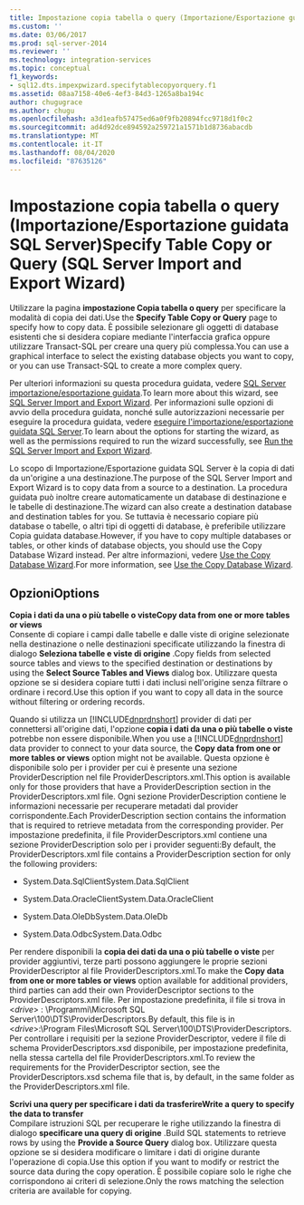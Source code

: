 ```yaml
---
title: Impostazione copia tabella o query (Importazione/Esportazione guidata SQL Server) | Microsoft Docs
ms.custom: ''
ms.date: 03/06/2017
ms.prod: sql-server-2014
ms.reviewer: ''
ms.technology: integration-services
ms.topic: conceptual
f1_keywords:
- sql12.dts.impexpwizard.specifytablecopyorquery.f1
ms.assetid: 08aa7158-40e6-4ef3-84d3-1265a8ba194c
author: chugugrace
ms.author: chugu
ms.openlocfilehash: a3d1eafb57475ed6a0f9fb20894fcc9718d1f0c2
ms.sourcegitcommit: ad4d92dce894592a259721a1571b1d8736abacdb
ms.translationtype: MT
ms.contentlocale: it-IT
ms.lasthandoff: 08/04/2020
ms.locfileid: "87635126"
---
```

# <a name="specify-table-copy-or-query-sql-server-import-and-export-wizard"></a><span data-ttu-id="7b4b3-102">Impostazione copia tabella o query (Importazione/Esportazione guidata SQL Server)</span><span class="sxs-lookup"><span data-stu-id="7b4b3-102">Specify Table Copy or Query (SQL Server Import and Export Wizard)</span></span>
  <span data-ttu-id="7b4b3-103">Utilizzare la pagina **impostazione Copia tabella o query** per specificare la modalità di copia dei dati.</span><span class="sxs-lookup"><span data-stu-id="7b4b3-103">Use the **Specify Table Copy or Query** page to specify how to copy data.</span></span> <span data-ttu-id="7b4b3-104">È possibile selezionare gli oggetti di database esistenti che si desidera copiare mediante l'interfaccia grafica oppure utilizzare Transact-SQL per creare una query più complessa.</span><span class="sxs-lookup"><span data-stu-id="7b4b3-104">You can use a graphical interface to select the existing database objects you want to copy, or you can use Transact-SQL to create a more complex query.</span></span>  
  
 <span data-ttu-id="7b4b3-105">Per ulteriori informazioni su questa procedura guidata, vedere [SQL Server importazione/esportazione guidata](import-and-export-data-with-the-sql-server-import-and-export-wizard.md).</span><span class="sxs-lookup"><span data-stu-id="7b4b3-105">To learn more about this wizard, see [SQL Server Import and Export Wizard](import-and-export-data-with-the-sql-server-import-and-export-wizard.md).</span></span> <span data-ttu-id="7b4b3-106">Per informazioni sulle opzioni di avvio della procedura guidata, nonché sulle autorizzazioni necessarie per eseguire la procedura guidata, vedere [eseguire l'importazione/esportazione guidata SQL Server](start-the-sql-server-import-and-export-wizard.md).</span><span class="sxs-lookup"><span data-stu-id="7b4b3-106">To learn about the options for starting the wizard, as well as the permissions required to run the wizard successfully, see [Run the SQL Server Import and Export Wizard](start-the-sql-server-import-and-export-wizard.md).</span></span>  
  
 <span data-ttu-id="7b4b3-107">Lo scopo di Importazione/Esportazione guidata SQL Server è la copia di dati da un'origine a una destinazione.</span><span class="sxs-lookup"><span data-stu-id="7b4b3-107">The purpose of the SQL Server Import and Export Wizard is to copy data from a source to a destination.</span></span> <span data-ttu-id="7b4b3-108">La procedura guidata può inoltre creare automaticamente un database di destinazione e le tabelle di destinazione.</span><span class="sxs-lookup"><span data-stu-id="7b4b3-108">The wizard can also create a destination database and destination tables for you.</span></span> <span data-ttu-id="7b4b3-109">Se tuttavia è necessario copiare più database o tabelle, o altri tipi di oggetti di database, è preferibile utilizzare Copia guidata database.</span><span class="sxs-lookup"><span data-stu-id="7b4b3-109">However, if you have to copy multiple databases or tables, or other kinds of database objects, you should use the Copy Database Wizard instead.</span></span> <span data-ttu-id="7b4b3-110">Per altre informazioni, vedere [Use the Copy Database Wizard](../../relational-databases/databases/use-the-copy-database-wizard.md).</span><span class="sxs-lookup"><span data-stu-id="7b4b3-110">For more information, see [Use the Copy Database Wizard](../../relational-databases/databases/use-the-copy-database-wizard.md).</span></span>  
  
## <a name="options"></a><span data-ttu-id="7b4b3-111">Opzioni</span><span class="sxs-lookup"><span data-stu-id="7b4b3-111">Options</span></span>  
 <span data-ttu-id="7b4b3-112">**Copia i dati da una o più tabelle o viste**</span><span class="sxs-lookup"><span data-stu-id="7b4b3-112">**Copy data from one or more tables or views**</span></span>  
 <span data-ttu-id="7b4b3-113">Consente di copiare i campi dalle tabelle e dalle viste di origine selezionate nella destinazione o nelle destinazioni specificate utilizzando la finestra di dialogo **Seleziona tabelle e viste di origine** .</span><span class="sxs-lookup"><span data-stu-id="7b4b3-113">Copy fields from selected source tables and views to the specified destination or destinations by using the **Select Source Tables and Views** dialog box.</span></span> <span data-ttu-id="7b4b3-114">Utilizzare questa opzione se si desidera copiare tutti i dati inclusi nell'origine senza filtrare o ordinare i record.</span><span class="sxs-lookup"><span data-stu-id="7b4b3-114">Use this option if you want to copy all data in the source without filtering or ordering records.</span></span>  
  
 <span data-ttu-id="7b4b3-115">Quando si utilizza un [!INCLUDE[dnprdnshort](../../includes/dnprdnshort-md.md)] provider di dati per connettersi all'origine dati, l'opzione **copia i dati da una o più tabelle o viste** potrebbe non essere disponibile.</span><span class="sxs-lookup"><span data-stu-id="7b4b3-115">When you use a [!INCLUDE[dnprdnshort](../../includes/dnprdnshort-md.md)] data provider to connect to your data source, the **Copy data from one or more tables or views** option might not be available.</span></span> <span data-ttu-id="7b4b3-116">Questa opzione è disponibile solo per i provider per cui è presente una sezione ProviderDescription nel file ProviderDescriptors.xml.</span><span class="sxs-lookup"><span data-stu-id="7b4b3-116">This option is available only for those providers that have a ProviderDescription section in the ProviderDescriptors.xml file.</span></span> <span data-ttu-id="7b4b3-117">Ogni sezione ProviderDescription contiene le informazioni necessarie per recuperare metadati dal provider corrispondente.</span><span class="sxs-lookup"><span data-stu-id="7b4b3-117">Each ProviderDescription section contains the information that is required to retrieve metadata from the corresponding provider.</span></span> <span data-ttu-id="7b4b3-118">Per impostazione predefinita, il file ProviderDescriptors.xml contiene una sezione ProviderDescription solo per i provider seguenti:</span><span class="sxs-lookup"><span data-stu-id="7b4b3-118">By default, the ProviderDescriptors.xml file contains a ProviderDescription section for only the following providers:</span></span>  
  
-   <span data-ttu-id="7b4b3-119">System.Data.SqlClient</span><span class="sxs-lookup"><span data-stu-id="7b4b3-119">System.Data.SqlClient</span></span>  
  
-   <span data-ttu-id="7b4b3-120">System.Data.OracleClient</span><span class="sxs-lookup"><span data-stu-id="7b4b3-120">System.Data.OracleClient</span></span>  
  
-   <span data-ttu-id="7b4b3-121">System.Data.OleDb</span><span class="sxs-lookup"><span data-stu-id="7b4b3-121">System.Data.OleDb</span></span>  
  
-   <span data-ttu-id="7b4b3-122">System.Data.Odbc</span><span class="sxs-lookup"><span data-stu-id="7b4b3-122">System.Data.Odbc</span></span>  
  
 <span data-ttu-id="7b4b3-123">Per rendere disponibili la **copia dei dati da una o più tabelle o viste** per provider aggiuntivi, terze parti possono aggiungere le proprie sezioni ProviderDescriptor al file ProviderDescriptors.xml.</span><span class="sxs-lookup"><span data-stu-id="7b4b3-123">To make the **Copy data from one or more tables or views** option available for additional providers, third parties can add their own ProviderDescriptor sections to the ProviderDescriptors.xml file.</span></span> <span data-ttu-id="7b4b3-124">Per impostazione predefinita, il file si trova in \<*drive*> : \Programmi\Microsoft SQL Server\100\DTS\ProviderDescriptors.</span><span class="sxs-lookup"><span data-stu-id="7b4b3-124">By default, this file is in \<*drive*>:\Program Files\Microsoft SQL Server\100\DTS\ProviderDescriptors.</span></span> <span data-ttu-id="7b4b3-125">Per controllare i requisiti per la sezione ProviderDescriptor, vedere il file di schema ProviderDescriptors.xsd disponibile, per impostazione predefinita, nella stessa cartella del file ProviderDescriptors.xml.</span><span class="sxs-lookup"><span data-stu-id="7b4b3-125">To review the requirements for the ProviderDescriptor section, see the ProviderDescriptors.xsd schema file that is, by default, in the same folder as the ProviderDescriptors.xml file.</span></span>  
  
 <span data-ttu-id="7b4b3-126">**Scrivi una query per specificare i dati da trasferire**</span><span class="sxs-lookup"><span data-stu-id="7b4b3-126">**Write a query to specify the data to transfer**</span></span>  
 <span data-ttu-id="7b4b3-127">Compilare istruzioni SQL per recuperare le righe utilizzando la finestra di dialogo **specificare una query di origine** .</span><span class="sxs-lookup"><span data-stu-id="7b4b3-127">Build SQL statements to retrieve rows by using the **Provide a Source Query** dialog box.</span></span> <span data-ttu-id="7b4b3-128">Utilizzare questa opzione se si desidera modificare o limitare i dati di origine durante l'operazione di copia.</span><span class="sxs-lookup"><span data-stu-id="7b4b3-128">Use this option if you want to modify or restrict the source data during the copy operation.</span></span> <span data-ttu-id="7b4b3-129">È possibile copiare solo le righe che corrispondono ai criteri di selezione.</span><span class="sxs-lookup"><span data-stu-id="7b4b3-129">Only the rows matching the selection criteria are available for copying.</span></span>  
  
  
